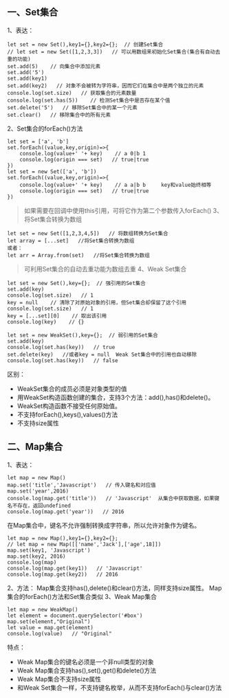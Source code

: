 ## 一、Set集合
1、表达：

	let set = new Set(),key1={},key2={};  // 创建Set集合
	// let set = new Set([1,2,3,3])   // 可以用数组来初始化Set集合(集合有自动去重的功能)
	set.add(5)    // 向集合中添加元素
	set.add('5')
	set.add(key1)
	set.add(key2)   // 对象不会被转为字符串，因而它们在集合中是两个独立的元素
	console.log(set.size)   // 获取集合的元素数量
	console.log(set.has(5))    // 检测Set集合中是否存在某个值
	set.delete('5')   // 移除Set集合中的某一个元素
	set.clear()   // 移除集合中的所有元素
2、Set集合的forEach()方法

	let set = ['a', 'b']
	set.forEach((value,key,origin)=>{
		console.log(value+' '+ key)    // a 0|b 1
		console.log(origin === set)   // true|true
	})
	let set = new Set(['a', 'b'])
	set.forEach((value,key,origin)=>{
		console.log(value+' '+ key)    // a a|b b     key和value始终相等
		console.log(origin === set)   // true|true
	})
>如果需要在回调中使用this引用，可将它作为第二个参数传入forEach()
3、将Set集合转换为数组

	let set = new Set([1,2,3,4,5])   // 将数组转换为Set集合
	let array = [...set]   //将Set集合转换为数组
	或者：
	let arr = Array.from(set)   //将Set集合转换为数组
>可利用Set集合的自动去重功能为数组去重
4、Weak Set集合

	let set = new Set(),key={};  // 强引用的Set集合
	set.add(key)
	console.log(set.size)   // 1
	key = null    // 清除了对原始对象的引用，但Set集合却保留了这个引用
	console.log(set.size)   // 1
	key = [...set][0]    // 取出该引用
	console.log(key)    // {}

	let set = new WeakSet(),key={};  // 弱引用的Set集合
	set.add(key)
	console.log(set.has(key))   // true
	set.delete(key)   //或者key = null  Weak Set集合中的引用也自动移除
	console.log(set.has(key))   // false
区别：
* WeakSet集合的成员必须是对象类型的值
* 用WeakSet构造函数创建的集合，支持3个方法：add(),has()和delete()。
* WeakSet构造函数不接受任何原始值。
* 不支持forEach(),keys(),values()方法
* 不支持size属性
## 二、Map集合
1、表达：

	let map = new Map()
	map.set('title','Javascript')   // 传入键名和对应值
	map.set('year',2016)
	console.log(map.get('title'))   // 'Javascript'  从集合中获取数据，如果键名不存在，返回undefined
	console.log(map.get('year'))   // 2016
在Map集合中，键名不允许强制转换成字符串，所以允许对象作为键名。

	let map = new Map(),key1={},key2={};
	// let map = new Map([['name','Jack'],['age',18]])
	map.set(key1, 'Javascript')
	map.set(key2, 2016)
	console.log(map)
	console.log(map.get(key1))   // 'Javascript'
	console.log(map.get(key2))   // 2016
2、方法：
Map集合支持has(),delete()和clear()方法，同样支持size属性。
Map集合的forEach()方法和Set集合类似
3、Weak Map集合

	let map = new WeakMap()
	let element = document.querySelector('#box')
	map.set(element,"Original")
	let value = map.get(element)
	console.log(value)   // "Original"
特点：
* Weak Map集合的键名必须是一个非null类型的对象
* Weak Map集合支持has(),set(),get()和delete()方法
* Weak Map集合不支持size属性
* 和Weak Set集合一样，不支持键名枚举，从而不支持forEach()与clear()方法